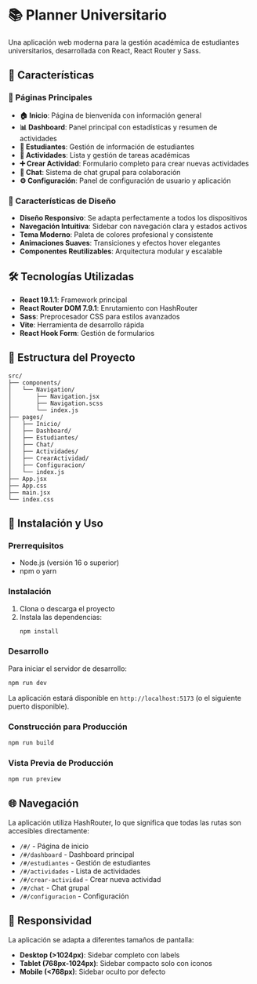 # 📚 Planner Universitario

Una aplicación web moderna para la gestión académica de estudiantes universitarios, desarrollada con React, React Router y Sass.

## 🚀 Características

### 📄 Páginas Principales

- **🏠 Inicio**: Página de bienvenida con información general
- **📊 Dashboard**: Panel principal con estadísticas y resumen de actividades
- **👥 Estudiantes**: Gestión de información de estudiantes
- **📝 Actividades**: Lista y gestión de tareas académicas
- **➕ Crear Actividad**: Formulario completo para crear nuevas actividades
- **💬 Chat**: Sistema de chat grupal para colaboración
- **⚙️ Configuración**: Panel de configuración de usuario y aplicación

### 🎨 Características de Diseño

- **Diseño Responsivo**: Se adapta perfectamente a todos los dispositivos
- **Navegación Intuitiva**: Sidebar con navegación clara y estados activos
- **Tema Moderno**: Paleta de colores profesional y consistente
- **Animaciones Suaves**: Transiciones y efectos hover elegantes
- **Componentes Reutilizables**: Arquitectura modular y escalable

## 🛠️ Tecnologías Utilizadas

- **React 19.1.1**: Framework principal
- **React Router DOM 7.9.1**: Enrutamiento con HashRouter
- **Sass**: Preprocesador CSS para estilos avanzados
- **Vite**: Herramienta de desarrollo rápida
- **React Hook Form**: Gestión de formularios

## 📁 Estructura del Proyecto

```
src/
├── components/
│   └── Navigation/
│       ├── Navigation.jsx
│       ├── Navigation.scss
│       └── index.js
├── pages/
│   ├── Inicio/
│   ├── Dashboard/
│   ├── Estudiantes/
│   ├── Chat/
│   ├── Actividades/
│   ├── CrearActividad/
│   ├── Configuracion/
│   └── index.js
├── App.jsx
├── App.css
├── main.jsx
└── index.css
```

## 🚀 Instalación y Uso

### Prerrequisitos
- Node.js (versión 16 o superior)
- npm o yarn

### Instalación
1. Clona o descarga el proyecto
2. Instala las dependencias:
   ```bash
   npm install
   ```

### Desarrollo
Para iniciar el servidor de desarrollo:
```bash
npm run dev
```

La aplicación estará disponible en `http://localhost:5173` (o el siguiente puerto disponible).

### Construcción para Producción
```bash
npm run build
```

### Vista Previa de Producción
```bash
npm run preview
```

## 🌐 Navegación

La aplicación utiliza HashRouter, lo que significa que todas las rutas son accesibles directamente:

- `/#/` - Página de inicio
- `/#/dashboard` - Dashboard principal
- `/#/estudiantes` - Gestión de estudiantes
- `/#/actividades` - Lista de actividades
- `/#/crear-actividad` - Crear nueva actividad
- `/#/chat` - Chat grupal
- `/#/configuracion` - Configuración

## 📱 Responsividad

La aplicación se adapta a diferentes tamaños de pantalla:

- **Desktop (>1024px)**: Sidebar completo con labels
- **Tablet (768px-1024px)**: Sidebar compacto solo con iconos
- **Mobile (<768px)**: Sidebar oculto por defecto
